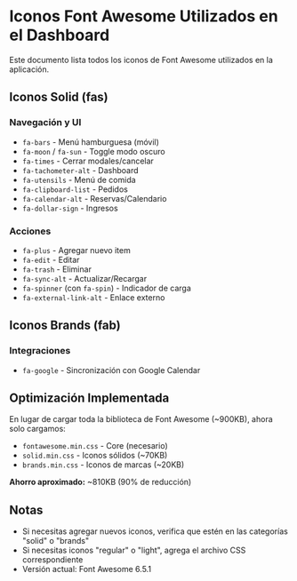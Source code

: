 # Iconos Font Awesome Utilizados en el Dashboard

Este documento lista todos los iconos de Font Awesome utilizados en la aplicación.

## Iconos Solid (fas)

### Navegación y UI
- `fa-bars` - Menú hamburguesa (móvil)
- `fa-moon` / `fa-sun` - Toggle modo oscuro
- `fa-times` - Cerrar modales/cancelar
- `fa-tachometer-alt` - Dashboard
- `fa-utensils` - Menú de comida
- `fa-clipboard-list` - Pedidos
- `fa-calendar-alt` - Reservas/Calendario
- `fa-dollar-sign` - Ingresos

### Acciones
- `fa-plus` - Agregar nuevo item
- `fa-edit` - Editar
- `fa-trash` - Eliminar
- `fa-sync-alt` - Actualizar/Recargar
- `fa-spinner` (con `fa-spin`) - Indicador de carga
- `fa-external-link-alt` - Enlace externo

## Iconos Brands (fab)

### Integraciones
- `fa-google` - Sincronización con Google Calendar

## Optimización Implementada

En lugar de cargar toda la biblioteca de Font Awesome (~900KB), ahora solo cargamos:
- `fontawesome.min.css` - Core (necesario)
- `solid.min.css` - Iconos sólidos (~70KB)
- `brands.min.css` - Iconos de marcas (~20KB)

**Ahorro aproximado:** ~810KB (90% de reducción)

## Notas

- Si necesitas agregar nuevos iconos, verifica que estén en las categorías "solid" o "brands"
- Si necesitas iconos "regular" o "light", agrega el archivo CSS correspondiente
- Versión actual: Font Awesome 6.5.1
